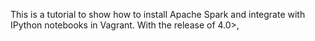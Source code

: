 This is a tutorial to show how to install Apache Spark and integrate with IPython notebooks in Vagrant. With the release of 4.0>, 
